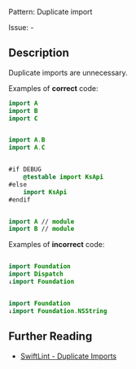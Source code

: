 Pattern: Duplicate import

Issue: -

## Description

Duplicate imports are unnecessary.

Examples of **correct** code:

```swift
import A
import B
import C


import A.B
import A.C


#if DEBUG
    @testable import KsApi
#else
    import KsApi
#endif


import A // module
import B // module
```

Examples of **incorrect** code:
```swift

import Foundation
import Dispatch
↓import Foundation


import Foundation
↓import Foundation.NSString

```

## Further Reading

* [SwiftLint - Duplicate Imports](https://github.com/realm/SwiftLint/blob/master/Rules.md#duplicate-imports)